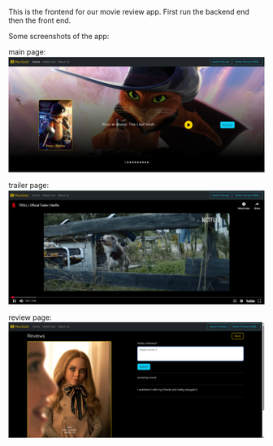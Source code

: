 This is the frontend for our movie review app. First run the backend end then the front end.

Some screenshots of the app:

main page:
![image1](movierev1.png)

trailer page:
![image2](movierev2.png)

review page:
![image3](movierev3.png)